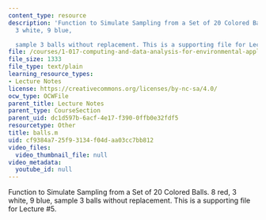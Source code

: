 ```yaml
---
content_type: resource
description: 'Function to Simulate Sampling from a Set of 20 Colored Balls. 8 red,
  3 white, 9 blue,

  sample 3 balls without replacement. This is a supporting file for Lecture #5.'
file: /courses/1-017-computing-and-data-analysis-for-environmental-applications-fall-2003/cf9384a725f93134f04daa03cc7bb812_balls.m
file_size: 1333
file_type: text/plain
learning_resource_types:
- Lecture Notes
license: https://creativecommons.org/licenses/by-nc-sa/4.0/
ocw_type: OCWFile
parent_title: Lecture Notes
parent_type: CourseSection
parent_uid: dc1d597b-6acf-4e17-f390-0ffb0e32fdf5
resourcetype: Other
title: balls.m
uid: cf9384a7-25f9-3134-f04d-aa03cc7bb812
video_files:
  video_thumbnail_file: null
video_metadata:
  youtube_id: null
---
```

Function to Simulate Sampling from a Set of 20 Colored Balls. 8 red, 3 white, 9 blue,
sample 3 balls without replacement. This is a supporting file for Lecture #5.